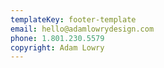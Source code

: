 ```yaml
---
templateKey: footer-template
email: hello@adamlowrydesign.com
phone: 1.801.230.5579
copyright: Adam Lowry
---
```

